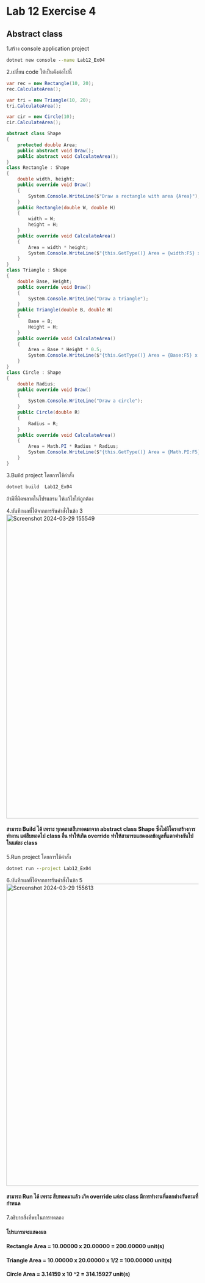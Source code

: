 # Lab 12 Exercise 4

## Abstract class

1.สร้าง console application project

```cmd
dotnet new console --name Lab12_Ex04
```

2.เปลี่ยน code ให้เป็นดังต่อไปนี้

```cs
var rec = new Rectangle(10, 20);
rec.CalculateArea();

var tri = new Triangle(10, 20);
tri.CalculateArea();

var cir = new Circle(10);
cir.CalculateArea();

abstract class Shape
{
    protected double Area;
    public abstract void Draw();
    public abstract void CalculateArea();
}
class Rectangle : Shape
{
    double width, height;
    public override void Draw()
    {
        System.Console.WriteLine($"Draw a rectangle with area {Area}");
    }
    public Rectangle(double W, double H)
    {
        width = W;
        height = H;
    }
    public override void CalculateArea()
    {
        Area = width * height;
        System.Console.WriteLine($"{this.GetType()} Area = {width:F5} x {height:F5} = {Area:F5} unit(s)");
    }
}
class Triangle : Shape
{
    double Base, Height;
    public override void Draw()
    {
        System.Console.WriteLine("Draw a triangle");
    }
    public Triangle(double B, double H)
    {
        Base = B;
        Height = H;
    }
    public override void CalculateArea()
    {
        Area = Base * Height * 0.5;
        System.Console.WriteLine($"{this.GetType()} Area = {Base:F5} x {Height:F5} x 1/2  = {Area:F5} unit(s)");
    }
}
class Circle : Shape
{
    double Radius;
    public override void Draw()
    {
        System.Console.WriteLine("Draw a circle");
    }
    public Circle(double R)
    {
        Radius = R;
    }
    public override void CalculateArea()
    {
        Area = Math.PI * Radius * Radius;
        System.Console.WriteLine($"{this.GetType()} Area = {Math.PI:F5} x {Radius} ^2  = {Area:F5} unit(s)");
    }
}
```

3.Build project โดยการใช้คำสั่ง

```cmd
dotnet build  Lab12_Ex04
```

ถ้ามีที่ผิดพลาดในโปรแกรม ให้แก้ไขให้ถูกต้อง

4.บันทึกผลที่ได้จากการรันคำสั่งในข้อ 3
<img width="795" alt="Screenshot 2024-03-29 155549" src="https://github.com/SuphawadiP/03376836-OOP-2566-Lab-12/assets/144196049/07fb849a-cae2-4f91-84d0-38b04055dffd">

#### สามารถ Build ได้ เพราะ ทุกคลาสสืบทอดมาจาก abstract class Shape ซึ่งไม่มีโครงสร้างการทำงาน แต่สืบทอดไป class อื่น ทำให้เกิด override ทำให้สามารถแสดงผลข้อมูลที่แตกต่างกันไปในแต่ละ class
5.Run project โดยการใช้คำสั่ง

```cmd
dotnet run --project Lab12_Ex04
```

6.บันทึกผลที่ได้จากการรันคำสั่งในข้อ 5
<img width="790" alt="Screenshot 2024-03-29 155613" src="https://github.com/SuphawadiP/03376836-OOP-2566-Lab-12/assets/144196049/d62e382c-5291-46af-97c1-8ee9f5bde8e4">

#### สามารถ Run ได้ เพราะ สืบทอดมาแล้ว เกิด override แต่ละ class มีการทำงานที่แตกต่างกันตามที่กำหนด
7.อธิบายสิ่งที่พบในการทดลอง
#### โปรแกรมจะแสดงผล
#### Rectangle Area = 10.00000 x 20.00000 = 200.00000 unit(s)
#### Triangle Area = 10.00000 x 20.00000 x 1/2 = 100.00000 unit(s)
#### Circle Area = 3.14159 x 10 ^2 = 314.15927 unit(s)
